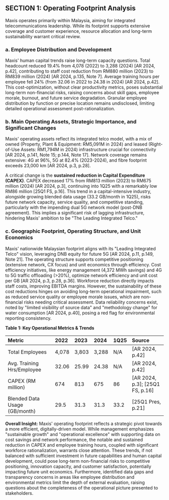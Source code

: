 ## SECTION 1: Operating Footprint Analysis

Maxis operates primarily within Malaysia, aiming for integrated telecommunications leadership. While its footprint supports extensive coverage and customer experience, resource allocation and long-term sustainability warrant critical review.

### a. Employee Distribution and Development

Maxis' human capital trends raise long-term capacity questions. Total headcount reduced 19.4% from 4,078 (2022) to 3,288 (2024) [AR 2024, p.42], contributing to staff cost reduction from RM880 million (2023) to RM839 million (2024) [AR 2024, p.135, Note 7]. Average training hours per employee fell 24% (from 32.06 in 2022 to 24.38 in 2024) [AR 2024, p.42]. This cost-optimization, without clear productivity metrics, poses substantial long-term non-financial risks, raising concerns about skill gaps, employee morale, burnout, and future service degradation. Granular employee distribution by function or precise location remains undisclosed, limiting detailed operational assessment post-rationalization.

### b. Main Operating Assets, Strategic Importance, and Significant Changes

Maxis' operating assets reflect its integrated telco model, with a mix of owned (Property, Plant & Equipment: RM5,091M in 2024) and leased (Right-of-Use Assets: RM1,794M in 2024) infrastructure crucial for connectivity [AR 2024, p.141, Note 15; p.144, Note 17]. Network coverage remains extensive: 4G at 96%, 5G at 82.4% (2023-2024), and fibre footprint exceeds 23,000 km [AR 2024, p.3, p.28].

A critical change is the **sustained reduction in Capital Expenditure (CAPEX)**. CAPEX decreased 17% from RM813 million (2023) to RM675 million (2024) [AR 2024, p.3], continuing into 1Q25 with a remarkably low RM86 million [25Q1 FS, p.16]. This trend in a capital-intensive industry, alongside growing blended data usage (33.2 GB/month in 1Q25), risks future network capacity, service quality, and competitive standing, particularly with the impending dual 5G network model (post-DNB agreement). This implies a significant risk of lagging infrastructure, hindering Maxis' ambition to be "The Leading Integrated Telco."

### c. Geographic Footprint, Operating Structure, and Unit Economics

Maxis' nationwide Malaysian footprint aligns with its "Leading Integrated Telco" vision, leveraging DNB equity for future 5G [AR 2024, p.11, p.149, Note 21]. The operating structure supports competitive positioning (extensive network, CX focus) and unit economics through efficiency. Cost efficiency initiatives, like energy management (4,372 MWh savings) and 4G to 5G traffic offloading (>20%), optimize network efficiency and unit cost per GB [AR 2024, p.3, p.28, p.36]. Workforce reduction directly impacts staff costs, improving EBITDA margins. However, the sustainability of these cost reductions hinges on avoiding long-term operational impairment, such as reduced service quality or employee morale issues, which are non-financial risks needing critical assessment. Data reliability concerns exist, noted by "limited visibility of source data" and "methodology change" for water consumption [AR 2024, p.40], posing a red flag for environmental reporting consistency.

**Table 1: Key Operational Metrics & Trends**

| Metric                      | 2022  | 2023  | 2024  | 1Q25 | Source                                |
| :-------------------------- | :---- | :---- | :---- | :--- | :------------------------------------ |
| Total Employees             | 4,078 | 3,803 | 3,288 | N/A  | [AR 2024, p.42]                       |
| Avg. Training Hrs/Employee  | 32.06 | 25.99 | 24.38 | N/A  | [AR 2024, p.42]                       |
| CAPEX (RM million)          | 674   | 813   | 675   | 86   | [AR 2024, p.3]; [25Q1 FS, p.16]       |
| Blended Data Usage (GB/month) | 29.5  | 31.3  | 31.3  | 33.2 | [25Q1 Pres, p.21]                     |

**Overall Insight:** Maxis' operating footprint reflects a strategic pivot towards a more efficient, digitally-driven model. While management emphasizes "sustainable growth" and "operational excellence" with supporting data on cost savings and network performance, the notable and sustained reduction in CAPEX and employee training hours, coupled with significant workforce rationalization, warrants close attention. These trends, if not balanced with sufficient investment in future capabilities and human capital development, could pose long-term non-financial risks to competitive positioning, innovation capacity, and customer satisfaction, potentially impacting future unit economics. Furthermore, identified data gaps and transparency concerns in areas like employee distribution and environmental metrics limit the depth of external evaluation, raising questions about the completeness of the operational picture presented to stakeholders.